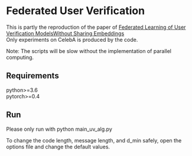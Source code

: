 # Federated User Verification 

This is partly the reproduction of the paper of [Federated Learning of User Verification ModelsWithout Sharing Embeddings](https://arxiv.org/abs/2104.08776)   
Only experiments on CelebA is produced by the code.

Note: The scripts will be slow without the implementation of parallel computing. 

## Requirements
python>=3.6  
pytorch>=0.4

## Run

Please only run with python main_uv_alg.py 

To change the code length, message length, and d_min safely, open the options file and change the default values.



